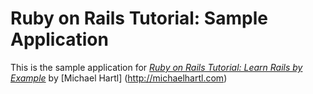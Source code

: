 # Ruby on Rails Tutorial: Sample Application

This is the sample application for 
[*Ruby on Rails Tutorial: Learn Rails by Example*](http://railstutorial.org)
by [Michael Hartl] (http://michaelhartl.com)